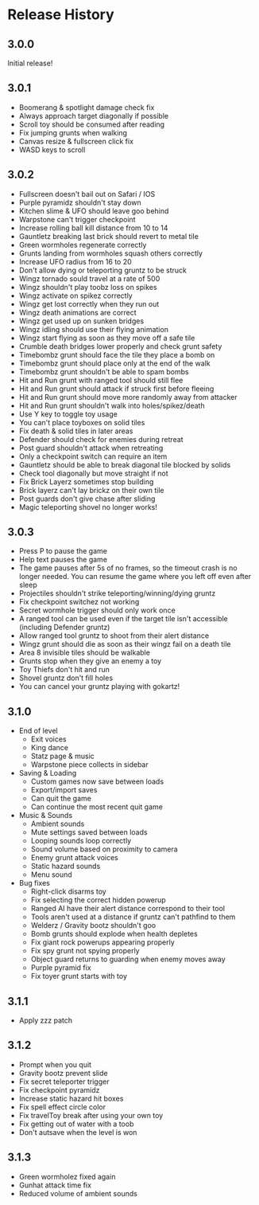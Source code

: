 # Release History

## 3.0.0

Initial release!

## 3.0.1

-   Boomerang & spotlight damage check fix
-   Always approach target diagonally if possible
-   Scroll toy should be consumed after reading
-   Fix jumping grunts when walking
-   Canvas resize & fullscreen click fix
-   WASD keys to scroll

## 3.0.2

-   Fullscreen doesn't bail out on Safari / IOS
-   Purple pyramidz shouldn't stay down
-   Kitchen slime & UFO should leave goo behind
-   Warpstone can't trigger checkpoint
-   Increase rolling ball kill distance from 10 to 14
-   Gauntletz breaking last brick should revert to metal tile
-   Green wormholes regenerate correctly
-   Grunts landing from wormholes squash others correctly
-   Increase UFO radius from 16 to 20
-   Don't allow dying or teleporting gruntz to be struck
-   Wingz tornado sould travel at a rate of 500
-   Wingz shouldn't play toobz loss on spikes
-   Wingz activate on spikez correctly
-   Wingz get lost correctly when they run out
-   Wingz death animations are correct
-   Wingz get used up on sunken bridges
-   Wingz idling should use their flying animation
-   Wingz start flying as soon as they move off a safe tile
-   Crumble death bridges lower properly and check grunt safety
-   Timebombz grunt should face the tile they place a bomb on
-   Timebombz grunt should place only at the end of the walk
-   Timebombz grunt shouldn't be able to spam bombs
-   Hit and Run grunt with ranged tool should still flee
-   Hit and Run grunt should attack if struck first before fleeing
-   Hit and Run grunt should move more randomly away from attacker
-   Hit and Run grunt shouldn't walk into holes/spikez/death
-   Use Y key to toggle toy usage
-   You can't place toyboxes on solid tiles
-   Fix death & solid tiles in later areas
-   Defender should check for enemies during retreat
-   Post guard shouldn't attack when retreating
-   Only a checkpoint switch can require an item
-   Gauntletz should be able to break diagonal tile blocked by solids
-   Check tool diagonally but move straight if not
-   Fix Brick Layerz sometimes stop building
-   Brick layerz can't lay brickz on their own tile
-   Post guards don't give chase after sliding
-   Magic teleporting shovel no longer works!

## 3.0.3

-   Press P to pause the game
-   Help text pauses the game
-   The game pauses after 5s of no frames, so the timeout crash is no longer needed. You can resume the game where you left off even after sleep
-   Projectiles shouldn't strike teleporting/winning/dying gruntz
-   Fix checkpoint switchez not working
-   Secret wormhole trigger should only work once
-   A ranged tool can be used even if the target tile isn't accessible (including Defender gruntz)
-   Allow ranged tool gruntz to shoot from their alert distance
-   Wingz grunt should die as soon as their wingz fail on a death tile
-   Area 8 invisible tiles should be walkable
-   Grunts stop when they give an enemy a toy
-   Toy Thiefs don't hit and run
-   Shovel gruntz don't fill holes
-   You can cancel your gruntz playing with gokartz!

## 3.1.0

-   End of level
    -   Exit voices
    -   King dance
    -   Statz page & music
    -   Warpstone piece collects in sidebar
-   Saving & Loading
    -   Custom games now save between loads
    -   Export/import saves
    -   Can quit the game
    -   Can continue the most recent quit game
-   Music & Sounds
    -   Ambient sounds
    -   Mute settings saved between loads
    -   Looping sounds loop correctly
    -   Sound volume based on proximity to camera
    -   Enemy grunt attack voices
    -   Static hazard sounds
    -   Menu sound
-   Bug fixes
    -   Right-click disarms toy
    -   Fix selecting the correct hidden powerup
    -   Ranged AI have their alert distance correspond to their tool
    -   Tools aren't used at a distance if gruntz can't pathfind to them
    -   Welderz / Gravity bootz shouldn't goo
    -   Bomb grunts should explode when health depletes
    -   Fix giant rock powerups appearing properly
    -   Fix spy grunt not spying properly
    -   Object guard returns to guarding when enemy moves away
    -   Purple pyramid fix
    -   Fix toyer grunt starts with toy

## 3.1.1

-   Apply zzz patch

## 3.1.2

-   Prompt when you quit
-   Gravity bootz prevent slide
-   Fix secret teleporter trigger
-   Fix checkpoint pyramidz
-   Increase static hazard hit boxes
-   Fix spell effect circle color
-   Fix travelToy break after using your own toy
-   Fix getting out of water with a toob
-   Don't autsave when the level is won

## 3.1.3

-   Green wormholez fixed again
-   Gunhat attack time fix
-   Reduced volume of ambient sounds
